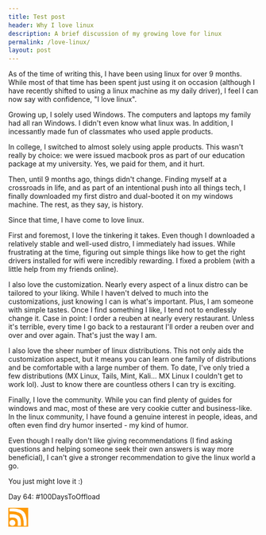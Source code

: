 ```yaml
---
title: Test post
header: Why I love linux
description: A brief discussion of my growing love for linux
permalink: /love-linux/
layout: post
---
```


As of the time of writing this, I have been using linux for over 9 months. While most of that time has been spent just using it on occasion (although I have recently shifted to using a linux machine as my daily driver), I feel I can now say with confidence, "I love linux".

Growing up, I solely used Windows. The computers and laptops my family had all ran Windows. I didn't even know what linux was. In addition, I incessantly made fun of classmates who used apple products.

In college, I switched to almost solely using apple products. This wasn't really by choice: we were issued macbook pros as part of our education package at my university. Yes, we paid for them, and it hurt.

Then, until 9 months ago, things didn't change. Finding myself at a crossroads in life, and as part of an intentional push into all things tech, I finally downloaded my first distro and dual-booted it on my windows machine. The rest, as they say, is history.

Since that time, I have come to love linux.

First and foremost, I love the tinkering it takes. Even though I downloaded a relatively stable and well-used distro, I immediately had issues. While frustrating at the time, figuring out simple things like how to get the right drivers installed for wifi were incredibly rewarding. I fixed a problem (with a little help from my friends online).

I also love the customization. Nearly every aspect of a linux distro can be tailored to your liking. While I haven't delved to much into the customizations, just knowing I can is what's important. Plus, I am someone with simple tastes. Once I find something I like, I tend not to endlessly change it. Case in point: I order a reuben at nearly every restaurant. Unless it's terrible, every time I go back to a restaurant I'll order a reuben over and over and over again. That's just the way I am.

I also love the sheer number of linux distributions. This not only aids the customization aspect, but it means you can learn one family of distributions and be comfortable with a large number of them. To date, I've only tried a few distributions (MX Linux, Tails, Mint, Kali... MX Linux I couldn't get to work lol). Just to know there are countless others I can try is exciting.

Finally, I love the community. While you can find plenty of guides for windows and mac, most of these are very cookie cutter and business-like. In the linux community, I have found a genuine interest in people, ideas, and often even find dry humor inserted - my kind of humor.

Even though I really don't like giving recommendations (I find asking questions and helping someone seek their own answers is way more beneficial), I can't give a stronger recommendation to give the linux world a go.

You just might love it :)

Day 64: #100DaysToOffload

<a href="https://blog.mooreanalysis.com/feed.xml"><img src="/assets/images/rss_feed.jpg" style="opacity:1;" width="40"/></a>
